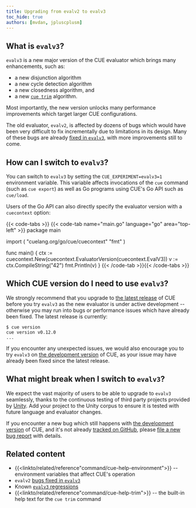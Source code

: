 ```yaml
---
title: Upgrading from evalv2 to evalv3
toc_hide: true
authors: [mvdan, jpluscplusm]
---
```


## What is `evalv3`?

`evalv3` is a new major version of the CUE evaluator which brings many enhancements,
such as:

- a new disjunction algorithm
- a new cycle detection algorithm
- a new closedness algorithm, and
- a new [`cue trim`]({{<relref"docs/reference/command/cue-help-trim">}}) algorithm.

Most importantly, the new version unlocks many performance improvements which
target larger CUE configurations.

The old evaluator, `evalv2`, is affected by dozens of bugs which would have
been very difficult to fix incrementally due to limitations in its design. Many
of these bugs are already
[fixed in `evalv3`](https://github.com/cue-lang/cue/issues?q=is%3Aissue%20label%3Aevalv3-win),
with more improvements still to come.

## How can I switch to `evalv3`?

You can switch to `evalv3` by setting the `CUE_EXPERIMENT=evalv3=1` environment
variable. This variable affects invocations of the `cue` command (such as `cue
export`) as well as Go programs using CUE's Go API such as `cue/load`.

Users of the Go API can also directly specify the evaluator version with a
`cuecontext` option:

{{< code-tabs >}}
{{< code-tab name="main.go" language="go" area="top-left" >}}
package main

import (
	"cuelang.org/go/cue/cuecontext"
	"fmt"
)

func main() {
	ctx := cuecontext.New(cuecontext.EvaluatorVersion(cuecontext.EvalV3))
	v := ctx.CompileString("42")
	fmt.Println(v)
}
{{< /code-tab >}}{{< /code-tabs >}}
## Which CUE version do I need to use `evalv3`?

We strongly recommend that you upgrade to
[the latest release]({{<relref"docs/introduction/installation">}})
of CUE before you try `evalv3` as the new evaluator is under active development
-- otherwise you may run into bugs or performance issues which have already
been fixed. The latest release is currently:

```text { title="TERMINAL" type="terminal" codeToCopy="Y3VlIHZlcnNpb24=" }
$ cue version
cue version v0.12.0
...
```

If you encounter any unexpected issues, we would also encourage you to try `evalv3` on
[the development version]({{<relref"docs/introduction/installation">}}#install-from-source)
of CUE, as your issue may have already been fixed since the latest release.

## What might break when I switch to `evalv3`?

We expect the vast majority of users to be able to upgrade to `evalv3`
seamlessly, thanks to the continuous testing of third party projects
provided by [Unity](https://cuelabs.dev/unity/). Add your project to the
Unity corpus to ensure it is tested with future language and evaluator changes.

If you encounter a new bug which still happens with
[the development version]({{<relref"docs/introduction/installation">}}#install-from-source)
of CUE, and it's not already
[tracked on GitHub](https://github.com/cue-lang/cue/issues?q=is%3Aissue%20state%3Aopen%20label%3Aevalv3),
please [file a new bug report](https://github.com/cue-lang/cue/issues/new?template=bug_report.md)
with details.

## Related content

- {{<linkto/related/reference"command/cue-help-environment">}} -- environment variables that affect CUE's operation
- `evalv2` [bugs fixed in `evalv3`](https://github.com/cue-lang/cue/issues?q=is%3Aissue%20label%3Aevalv3-win)
- Known [`evalv3` regressions](https://github.com/cue-lang/cue/issues?q=is%3Aissue%20state%3Aopen%20label%3Aevalv3)
- {{<linkto/related/reference"command/cue-help-trim">}} -- the built-in help text for the `cue trim` command
